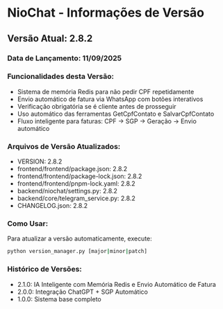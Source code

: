 # NioChat - Informações de Versão

## Versão Atual: 2.8.2

### Data de Lançamento: 11/09/2025

### Funcionalidades desta Versão:
- Sistema de memória Redis para não pedir CPF repetidamente
- Envio automático de fatura via WhatsApp com botões interativos
- Verificação obrigatória se é cliente antes de prosseguir
- Uso automático das ferramentas GetCpfContato e SalvarCpfContato
- Fluxo inteligente para faturas: CPF → SGP → Geração → Envio automático

### Arquivos de Versão Atualizados:
- VERSION: 2.8.2
- frontend/frontend/package.json: 2.8.2
- frontend/frontend/package-lock.json: 2.8.2
- frontend/frontend/pnpm-lock.yaml: 2.8.2
- backend/niochat/settings.py: 2.8.2
- backend/core/telegram_service.py: 2.8.2
- CHANGELOG.json: 2.8.2

### Como Usar:
Para atualizar a versão automaticamente, execute:
```bash
python version_manager.py [major|minor|patch]
```

### Histórico de Versões:
- 2.1.0: IA Inteligente com Memória Redis e Envio Automático de Fatura
- 2.0.0: Integração ChatGPT + SGP Automático
- 1.0.0: Sistema base completo
